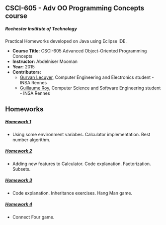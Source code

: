 CSCI-605 - Adv OO Programming Concepts course
--------

##### Rochester Institute of Technology
Practical Homeworks developed on Java using Eclipse IDE.

* **Course Title:** CSCI-605 Advanced Object-Oriented Programming Concepts
* **Instructor:** Abdelniser Mooman 
* **Year:** 2015
* **Contributors:**
  * <a href="https://github.com/Glecuyer">Gurvan Lecuyer</a>, Computer Engineering and Electronics student - INSA Rennes
  * <a href="https://github.com/guroy">Guillaume Roy</a>, Computer Science and Software Engineering student - INSA Rennes

Homeworks
----
##### <a href="https://github.com/guroy/CSCI-605/tree/master/CSCI_605_Homework_01/src/exercise">Homework 1</a>
* Using some environment variabes. Calculator implementation. Best number algorithm.

##### <a href="https://github.com/guroy/CSCI-605/tree/master/CSCI_605_Homework_02/src/exercise">Homework 2</a>
* Adding new features to Calculator. Code explanation. Factorization. Subsets.

##### <a href="https://github.com/guroy/CSCI-605/tree/master/CSCI_605_Homework_03/src/exercise">Homework 3</a>
* Code explanation. Inheritance exercises. Hang Man game.

##### <a href="https://github.com/guroy/CSCI-605/tree/master/CSCI_605_Homework_04/src/exercise">Homework 4</a>
* Connect Four game.
